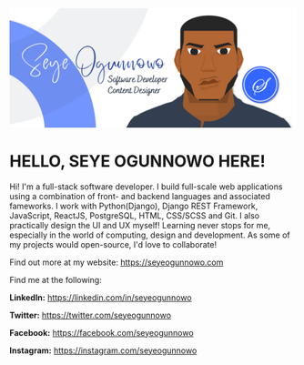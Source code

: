 ![alt text](https://raw.githubusercontent.com/seyeogunnowo/seyeogunnowo/main/Seye%20Horizontal%20Design.png)
# **HELLO, SEYE OGUNNOWO** HERE!
Hi! I'm a full-stack software developer. I build full-scale web applications using a combination of front- and backend languages and associated fameworks. I work with Python(Django), Django REST Framework, JavaScript, ReactJS, PostgreSQL, HTML, CSS/SCSS and Git. I also practically design the UI and UX myself! Learning never stops for me, especially in the world of computing, design and development.
As some of my projects would open-source, I'd love to collaborate!

Find out more at my website: https://seyeogunnowo.com

Find me at the following:

**LinkedIn:** https://linkedin.com/in/seyeogunnowo

**Twitter:** https://twitter.com/seyeogunnowo 

**Facebook:** https://facebook.com/seyeogunnowo

**Instagram:** https://instagram.com/seyeogunnowo

